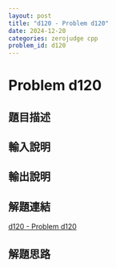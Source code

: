 ```yaml
---
layout: post
title: "d120 - Problem d120"
date: 2024-12-20
categories: zerojudge cpp
problem_id: d120
---
```


# Problem d120

## 題目描述



## 輸入說明



## 輸出說明



## 解題連結

[d120 - Problem d120](https://zerojudge.tw/ShowProblem?problemid=d120)

## 解題思路

